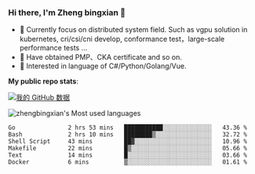 ### Hi there, I'm Zheng bingxian  👋

* 📖  Currently focus on distributed system field. Such as vgpu solution in kubernetes, cri/csi/cni develop, conformance test，large-scale performance tests ...
* 🌱  Have obtained PMP、CKA certificate and so on.
* 👯  Interested in language of C#/Python/Golang/Vue.

**My public repo stats**:

[![我的 GitHub 数据](https://github-readme-stats.vercel.app/api?username=zhengbingxian&theme=merko)]()

![zhengbingxian's Most used languages](https://github-readme-stats.vercel.app/api/top-langs/?username=zhengbingxian&layout=compact&hide_border=true&langs_count=10)

<!--START_SECTION:waka-->

```text
Go               2 hrs 53 mins   ███████████░░░░░░░░░░░░░░   43.36 %
Bash             2 hrs 10 mins   ████████▒░░░░░░░░░░░░░░░░   32.72 %
Shell Script     43 mins         ██▓░░░░░░░░░░░░░░░░░░░░░░   10.96 %
Makefile         22 mins         █▒░░░░░░░░░░░░░░░░░░░░░░░   05.66 %
Text             14 mins         █░░░░░░░░░░░░░░░░░░░░░░░░   03.66 %
Docker           6 mins          ▒░░░░░░░░░░░░░░░░░░░░░░░░   01.61 %
```

<!--END_SECTION:waka-->
